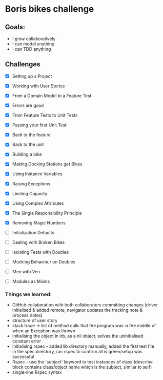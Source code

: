 # Boris bikes challenge


## Goals:

- I grow collaboratively
- I can model anything
- I can TDD anything

## Challenges

- [x] Setting up a Project
- [x] Working with User Stories
- [x] From a Domain Model to a Feature Test
- [x] Errors are good
- [x] From Feature Tests to Unit Tests
- [x] Passing your first Unit Test
- [x] Back to the feature
- [x] Back to the unit
- [x] Building a bike
- [x] Making Docking Stations get Bikes
- [x] Using Instance Variables
- [x] Raising Exceptions
- [x] Limiting Capacity
- [x] Using Complex Attributes
- [x] The Single Responsibility Principle
- [x] Removing Magic Numbers
- [ ] Initialization Defaults
- [ ] Dealing with Broken Bikes
- [ ] Isolating Tests with Doubles
- [ ] Mocking Behaviour on Doubles
- [ ] Men with Ven
- [ ] Modules as Mixins


### Things we learned:
- GitHub collaboration with both collaborators committing changes (driver initialised & added remote, navigator updates the tracking note & process notes)
- structure of user story
- stack trace -> list of method calls that the program was in the middle of when an Exception was thrown
- initialising the object in irb, as a nil object, solves the uninitialised constant error
- initialising rspec - added lib directory manually, added the first test file in the spec directory, ran rspec to confirm all is green/setup was successful
- Rspec - use the 'subject' keyword to test instances of class (describe block contains class/object name which is the subject, similar to self)
- single-line Rspec syntax
